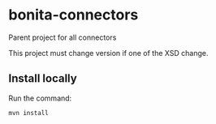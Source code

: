 bonita-connectors
=================
Parent project for all connectors

This project must change version if one of the XSD change.

## Install locally

Run the command:
```    
mvn install
```
